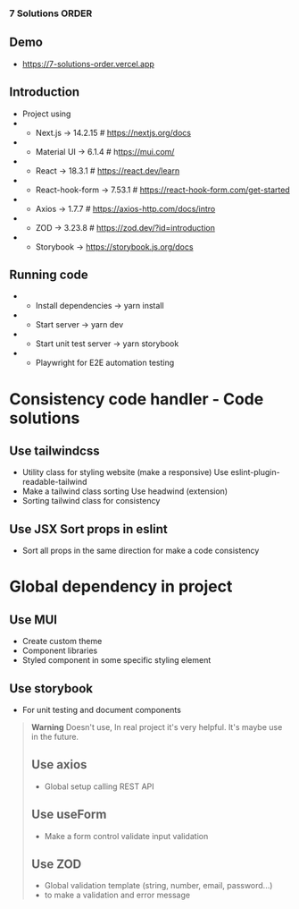 ### 7 Solutions ORDER 
## Demo 
- https://7-solutions-order.vercel.app

## Introduction
- Project using 
- - Next.js -> 14.2.15 # https://nextjs.org/docs
- - Material UI -> 6.1.4 # h[ttps://mui.com/](https://mui.com/material-ui/getting-started/)
- - React -> 18.3.1 # https://react.dev/learn
- - React-hook-form -> 7.53.1 # https://react-hook-form.com/get-started
- - Axios -> 1.7.7 # https://axios-http.com/docs/intro
- - ZOD -> 3.23.8 # https://zod.dev/?id=introduction
- - Storybook -> https://storybook.js.org/docs

## Running code
- - Install dependencies -> yarn install
- - Start server -> yarn dev
- - Start unit test server -> yarn storybook
- - Playwright for E2E automation testing

# Consistency code handler - Code solutions
## Use tailwindcss
- Utility class for styling website (make a responsive)
Use eslint-plugin-readable-tailwind
- Make a tailwind class sorting
Use headwind (extension)
- Sorting tailwind class for consistency

## Use JSX Sort props in eslint
- Sort all props in the same direction for make a code consistency

# Global dependency in project
## Use MUI
- Create custom theme
- Component libraries
- Styled component in some specific styling element

## Use storybook
- For unit testing and document components

> **Warning**
> Doesn't use, In real project it's very helpful. It's maybe use in the future.
> ## Use axios
> - Global setup calling REST API
> 
> ## Use useForm
> - Make a form control validate input validation
> 
> ## Use ZOD
> - Global validation template (string, number, email, password...)
> - to make a validation and error message